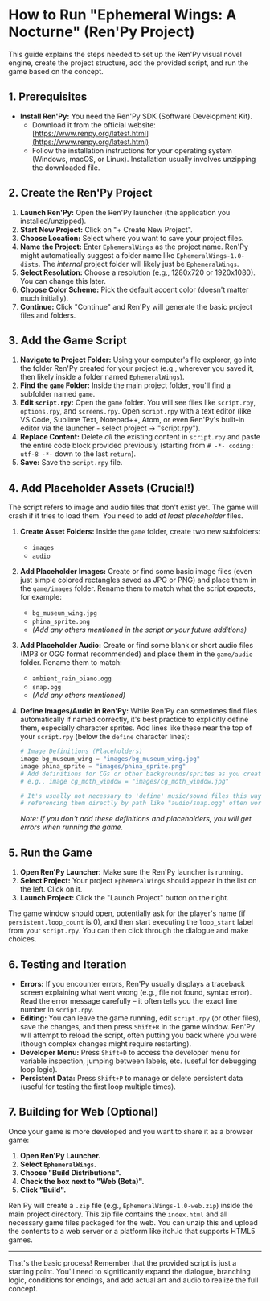 # How to Run "Ephemeral Wings: A Nocturne" (Ren'Py Project)

This guide explains the steps needed to set up the Ren'Py visual novel engine, create the project structure, add the provided script, and run the game based on the concept.

## 1. Prerequisites

* **Install Ren'Py:** You need the Ren'Py SDK (Software Development Kit).
    * Download it from the official website: [https://www.renpy.org/latest.html](https://www.renpy.org/latest.html)
    * Follow the installation instructions for your operating system (Windows, macOS, or Linux). Installation usually involves unzipping the downloaded file.

## 2. Create the Ren'Py Project

1.  **Launch Ren'Py:** Open the Ren'Py launcher (the application you installed/unzipped).
2.  **Start New Project:** Click on "+ Create New Project".
3.  **Choose Location:** Select where you want to save your project files.
4.  **Name the Project:** Enter `EphemeralWings` as the project name. Ren'Py might automatically suggest a folder name like `EphemeralWings-1.0-dists`. The *internal* project folder will likely just be `EphemeralWings`.
5.  **Select Resolution:** Choose a resolution (e.g., 1280x720 or 1920x1080). You can change this later.
6.  **Choose Color Scheme:** Pick the default accent color (doesn't matter much initially).
7.  **Continue:** Click "Continue" and Ren'Py will generate the basic project files and folders.

## 3. Add the Game Script

1.  **Navigate to Project Folder:** Using your computer's file explorer, go into the folder Ren'Py created for your project (e.g., wherever you saved it, then likely inside a folder named `EphemeralWings`).
2.  **Find the `game` Folder:** Inside the main project folder, you'll find a subfolder named `game`.
3.  **Edit `script.rpy`:** Open the `game` folder. You will see files like `script.rpy`, `options.rpy`, and `screens.rpy`. Open `script.rpy` with a text editor (like VS Code, Sublime Text, Notepad++, Atom, or even Ren'Py's built-in editor via the launcher - select project -> "script.rpy").
4.  **Replace Content:** Delete *all* the existing content in `script.rpy` and paste the entire code block provided previously (starting from `# -*- coding: utf-8 -*-` down to the last `return`).
5.  **Save:** Save the `script.rpy` file.

## 4. Add Placeholder Assets (Crucial!)

The script refers to image and audio files that don't exist yet. The game will crash if it tries to load them. You need to add *at least placeholder* files.

1.  **Create Asset Folders:** Inside the `game` folder, create two new subfolders:
    * `images`
    * `audio`
2.  **Add Placeholder Images:** Create or find some basic image files (even just simple colored rectangles saved as JPG or PNG) and place them in the `game/images` folder. Rename them to match what the script expects, for example:
    * `bg_museum_wing.jpg`
    * `phina_sprite.png`
    * *(Add any others mentioned in the script or your future additions)*
3.  **Add Placeholder Audio:** Create or find some blank or short audio files (MP3 or OGG format recommended) and place them in the `game/audio` folder. Rename them to match:
    * `ambient_rain_piano.ogg`
    * `snap.ogg`
    * *(Add any others mentioned)*
4.  **Define Images/Audio in Ren'Py:** While Ren'Py can sometimes find files automatically if named correctly, it's best practice to explicitly define them, especially character sprites. Add lines like these near the top of your `script.rpy` (below the `define` character lines):

    ```python
    # Image Definitions (Placeholders)
    image bg_museum_wing = "images/bg_museum_wing.jpg"
    image phina_sprite = "images/phina_sprite.png"
    # Add definitions for CGs or other backgrounds/sprites as you create them
    # e.g., image cg_moth_window = "images/cg_moth_window.jpg"

    # It's usually not necessary to 'define' music/sound files this way,
    # referencing them directly by path like "audio/snap.ogg" often works.
    ```

    *Note: If you don't add these definitions and placeholders, you *will* get errors when running the game.*

## 5. Run the Game

1.  **Open Ren'Py Launcher:** Make sure the Ren'Py launcher is running.
2.  **Select Project:** Your project `EphemeralWings` should appear in the list on the left. Click on it.
3.  **Launch Project:** Click the "Launch Project" button on the right.

The game window should open, potentially ask for the player's name (if `persistent.loop_count` is 0), and then start executing the `loop_start` label from your `script.rpy`. You can then click through the dialogue and make choices.

## 6. Testing and Iteration

* **Errors:** If you encounter errors, Ren'Py usually displays a traceback screen explaining what went wrong (e.g., file not found, syntax error). Read the error message carefully – it often tells you the exact line number in `script.rpy`.
* **Editing:** You can leave the game running, edit `script.rpy` (or other files), save the changes, and then press `Shift+R` in the game window. Ren'Py will attempt to reload the script, often putting you back where you were (though complex changes might require restarting).
* **Developer Menu:** Press `Shift+D` to access the developer menu for variable inspection, jumping between labels, etc. (useful for debugging loop logic).
* **Persistent Data:** Press `Shift+P` to manage or delete persistent data (useful for testing the first loop multiple times).

## 7. Building for Web (Optional)

Once your game is more developed and you want to share it as a browser game:

1.  **Open Ren'Py Launcher.**
2.  **Select `EphemeralWings`.**
3.  **Choose "Build Distributions".**
4.  **Check the box next to "Web (Beta)".**
5.  **Click "Build".**

Ren'Py will create a `.zip` file (e.g., `EphemeralWings-1.0-web.zip`) inside the main project directory. This zip file contains the `index.html` and all necessary game files packaged for the web. You can unzip this and upload the contents to a web server or a platform like itch.io that supports HTML5 games.

---

That's the basic process! Remember that the provided script is just a starting point. You'll need to significantly expand the dialogue, branching logic, conditions for endings, and add actual art and audio to realize the full concept.
